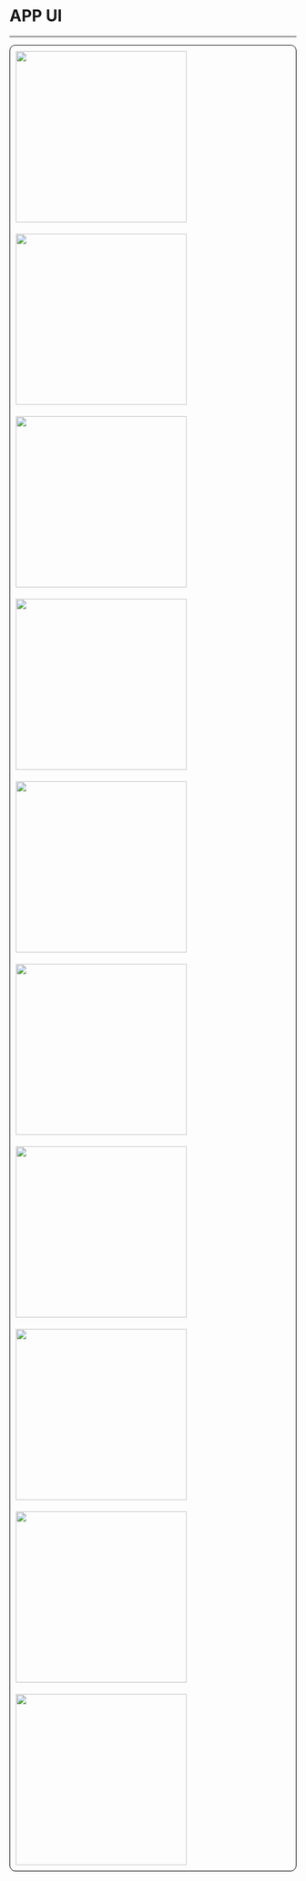 # APP UI
-------------------------------------
<div style= "border: 1px solid black; border-radius: 10px;" >
  <!-- 로그인 -->
  <img style="padding:10px;" width="300" src="https://user-images.githubusercontent.com/63249033/81190756-2fccd780-8ff3-11ea-9d98-9d388911cf5d.PNG">
    <!-- 로그인 -->
    <img style="padding:10px;" width="300" src="https://user-images.githubusercontent.com/63249033/81190745-2e9baa80-8ff3-11ea-9bb9-d3a88fc32935.PNG">
  <!-- 홈 -->
    <img style="padding:10px;" width="300" src="https://user-images.githubusercontent.com/63249033/81192777-92bf6e00-8ff5-11ea-825a-8dc084838644.PNG">
 <!-- 카테고리 -->
    <img style="padding:10px;" width="300" src="https://user-images.githubusercontent.com/63249033/81307818-07f57680-90bc-11ea-8571-058df13e376f.PNG">
  <!-- 인문학 -->
    <img style="padding:10px;" width="300" src="https://user-images.githubusercontent.com/63249033/81190752-2f344100-8ff3-11ea-896c-66a87b77c8a5.PNG">
  <!-- 장바구니 -->
    <img style="padding:10px;" width="300" src="https://user-images.githubusercontent.com/63249033/81190748-2e9baa80-8ff3-11ea-82f9-7c235515fb70.PNG">
  <!-- 도서 결제창 -->
    <img style="padding:10px;" width="300" src="https://user-images.githubusercontent.com/63249033/81245494-16a64400-9050-11ea-9343-d5bcd88b0a67.PNG">
  <!-- 도서 상세 정보 -->
    <img style="padding:10px;" width="300" src="https://user-images.githubusercontent.com/63249033/81190738-2e031400-8ff3-11ea-8c88-0b1b33a6aa39.PNG">
    <!-- 검색 화면 -->
    <img style="padding:10px;" width="300" src="https://user-images.githubusercontent.com/63249033/81190734-2d6a7d80-8ff3-11ea-882b-c3a32eec6489.PNG">
  <!-- 검색 결과 화면 -->
    <img style="padding:10px;" width="300" src="https://user-images.githubusercontent.com/63249033/81190730-2cd1e700-8ff3-11ea-8198-8ffe20c22728.PNG">
</div>
